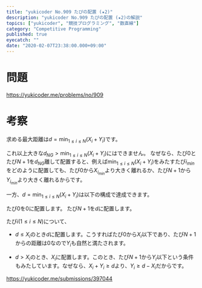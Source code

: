 ```yaml
---
title: "yukicoder No.909 たぴの配置 (★2)"
description: "yukicoder No.909 たぴの配置 (★2)の解説"
topics: ["yukicoder", "競技プログラミング", "数直線"]
category: "Competitive Programming"
published: true
eyecatch: ""
date: "2020-02-07T23:38:00.000+09:00"
---
```


# 問題

https://yukicoder.me/problems/no/909

# 考察

求める最大距離は$d = \min_{1 \leq i \leq N}(X_i + Y_i)$です。

これ以上大きな$d_{NG} > \min_{1 \leq i \leq N}(X_i + Y_i)$にはできません。
なぜなら、たぴ$0$とたぴ$N+1$を$d_{NG}$離して配置すると、例えば$\min_{1 \leq i \leq N}(X_i + Y_i)$をみたすたぴ$i_{min}$をどのように配置しても、たぴ$0$から$X_{i_{min}}$より大きく離れるか、たぴ$N+1$から$Y_{i_{min}}$より大きく離れるからです。

一方、$d = \min_{1 \leq i \leq N}(X_i + Y_i)$は以下の構成で達成できます。

たぴ$0$を$0$に配置します。
たぴ$N+1$を$d$に配置します。

たぴ$i (1 \leq i \leq N)$について、

- $d \leq X_i$のとき$d$に配置します。こうすればたぴ$0$から$X_i$以下であり、たぴ$N+1$からの距離は$0$なので$Y_i$も自然と満たされます。

- $d > X_i$のとき、$X_i$に配置します。このとき、たぴ$N+1$から$Y_i$以下という条件もみたしています。なぜなら、$X_i + Y_i \geq d$より、$Y_i \geq d - X_i$だからです。


https://yukicoder.me/submissions/397044
